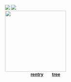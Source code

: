 ![](https://komarev.com/ghpvc/?username=massofthefermentingdregs&style=flat-square&color=red&label=visitors) <img src="https://pixels.crd.co/assets/images/gallery06/902ddb74.gif?v=93aac41c" /> <br>
<img src="https://i.postimg.cc/C5fSLnfn/620d0f741516fe4cc1159f4318066bcd.gif" width="200"/>  <br>  <a href="https://cat.atabook.org/" style="color: white;"> **atabook**</a>⠀ ⠀ <a href="https://rentry.co/isopod">**rentry**</a>⠀ ⠀ <a href="https://colormytree.me/2024/01JE69E0RKFRSKHAFP7EAMQP8E">**tree**</a> 

